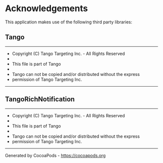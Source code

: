 # Acknowledgements
This application makes use of the following third party libraries:

## Tango

*************************************************************************
 * Copyright (C) Tango Targeting Inc. - All  Rights Reserved
 * 
 * This file is part of Tango
 * 
 * Tango can not be copied and/or distributed without the express
 * permission of Tango Targeting Inc.
**************************************************************************

## TangoRichNotification

*************************************************************************
 * Copyright (C) Tango Targeting Inc. - All  Rights Reserved
 * 
 * This file is part of Tango
 * 
 * Tango can not be copied and/or distributed without the express
 * permission of Tango Targeting Inc.
**************************************************************************
Generated by CocoaPods - https://cocoapods.org
